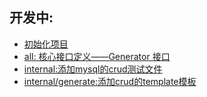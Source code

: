 ## 开发中:
- [初始化项目](https://github.com/gotomicro/egen/pull/1)
- [all: 核心接口定义——Generator 接口](https://github.com/gotomicro/egen/pull/3)
- [internal:添加mysql的crud测试文件](https://github.com/gotomicro/egen/pull/2)
- [internal/generate:添加crud的template模板](https://github.com/gotomicro/egen/pull/4)